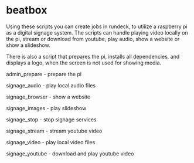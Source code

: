 # beatbox
Using these scripts you can create jobs in rundeck, to utilize a raspberry pi as a digital signage system. The scripts can handle playing video locally on the pi, stream or download from youtube, play audio, show a website or show a slideshow. 

There is also a script that prepares the pi, installs all dependencies, and displays a logo, when the screen is not used for showing media.

admin_prepare - prepare the pi

signage_audio - play local audio files

signage_browser - show a website

signage_images - play slideshow

signage_stop - stop signage services

signage_stream - stream youtube video

signage_video - play local video files

signage_youtube - download and play youtube video
